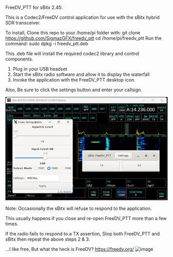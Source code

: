 
FreeDV_PTT for sBitx 2.45:

This is  a Codec2/FreeDV control application for use with the sBitx hybrid SDR transceiver.

To install,
Clone this repo to your /home/pi folder with:
git clone https://github.com/SigmazGFX/freedv_ptt 
cd /home/pi/freedv_ptt
Run the command: sudo dpkg -i freedv_ptt.deb

This .deb file will install the required codec2 library and control components.

1. Plug in your USB headset
2. Start the sBitx radio software and allow it to display the waterfall
3. Invoke the application with the FreeDV_PTT desktop icon.

Also, Be sure to click the settings button and enter your callsign.

![alt text](https://github.com/SigmazGFX/FreeDV_PTT/blob/main/Screenshot%202024-06-01%20183611.png)

Note: 
Occasionally the sBitx will refuse to respond to the application.

This usually happens if you close and re-open FreeDV_PTT more than a few times.

If the radio fails to respond to a TX assertion, Stop both FreeDV_PTT and sBitx then repeat the above steps 2 & 3.


...I like free, But what the heck is FreeDV? 
  https://freedv.org/
![image](https://github.com/SigmazGFX/FreeDV_PTT/assets/4202780/4cff3b30-e3de-4331-9e91-5adac49e4e6c)

